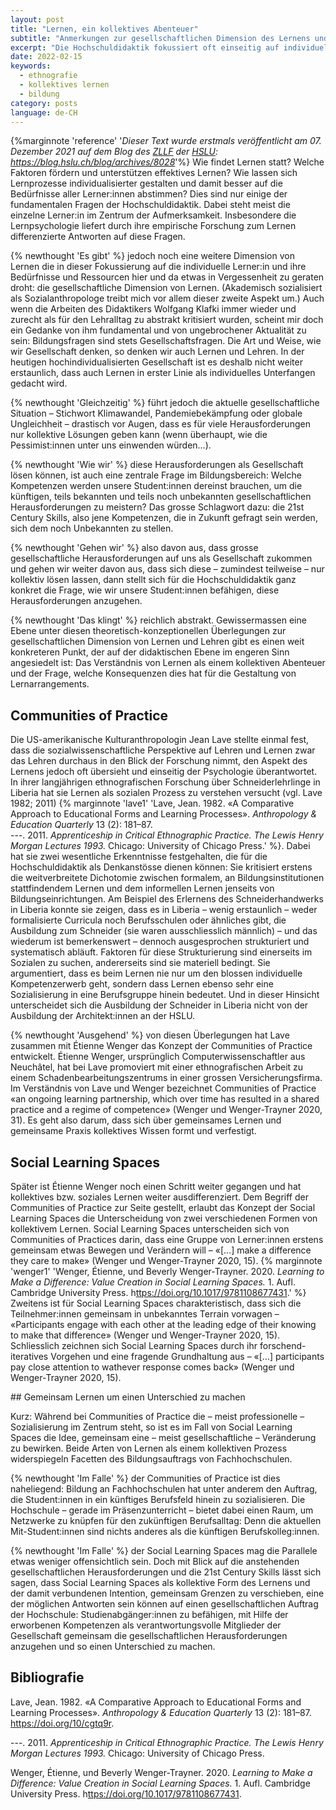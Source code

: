 ```yaml
---
layout: post
title: "Lernen, ein kollektives Abenteuer"
subtitle: "Anmerkungen zur gesellschaftlichen Dimension des Lernens und Lehrens"
excerpt: "Die Hochschuldidaktik fokussiert oft einseitig auf individuelle Lernprozesse. Dabei geht nur zu schnell die gesellschaftliche Dimension vergessen. Bildungsinstitutionen sind jedoch nicht nur (individuelle) Lernorte..."
date: 2022-02-15
keywords:
  - ethnografie
  - kollektives lernen
  - bildung
category: posts
language: de-CH
---
```


{%marginnote 'reference' '_Dieser Text wurde erstmals veröffentlicht am 07. Dezember 2021 auf dem Blog des [ZLLF](www.hslu.ch/zllf) der [HSLU](www.hslu.ch): <https://blog.hslu.ch/blog/archives/8028>_'%}
Wie findet Lernen statt? Welche Faktoren fördern und unterstützen effektives Lernen? Wie lassen sich Lernprozesse individualisierter gestalten und damit besser auf die Bedürfnisse aller Lerner:innen abstimmen? Dies sind nur einige der fundamentalen Fragen der Hochschuldidaktik. Dabei steht meist die einzelne Lerner:in im Zentrum der Aufmerksamkeit. Insbesondere die Lernpsychologie liefert durch ihre empirische Forschung zum Lernen differenzierte Antworten auf diese Fragen.

{% newthought 'Es gibt' %} jedoch noch eine weitere Dimension von Lernen die in dieser Fokussierung auf die individuelle Lerner:in und ihre Bedürfnisse und Ressourcen hier und da etwas in Vergessenheit zu geraten droht: die gesellschaftliche Dimension von Lernen. (Akademisch sozialisiert als Sozialanthropologe treibt mich vor allem dieser zweite Aspekt um.) Auch wenn die Arbeiten des Didaktikers Wolfgang Klafki immer wieder und zurecht als für den Lehralltag zu abstrakt kritisiert wurden, scheint mir doch ein Gedanke von ihm fundamental und von ungebrochener Aktualität zu sein: Bildungsfragen sind stets Gesellschaftsfragen. Die Art und Weise, wie wir Gesellschaft denken, so denken wir auch Lernen und Lehren. In der heutigen hochindividualisierten Gesellschaft ist es deshalb nicht weiter erstaunlich, dass auch Lernen in erster Linie als individuelles Unterfangen gedacht wird.

{% newthought 'Gleichzeitig' %} führt jedoch die aktuelle gesellschaftliche Situation – Stichwort Klimawandel, Pandemiebekämpfung oder globale Ungleichheit – drastisch vor Augen, dass es für viele Herausforderungen nur kollektive Lösungen geben kann (wenn überhaupt, wie die Pessimist:innen unter uns einwenden würden…).

{% newthought 'Wie wir' %} diese Herausforderungen als Gesellschaft lösen können, ist auch eine zentrale Frage im Bildungsbereich: Welche Kompetenzen werden unsere Student:innen dereinst brauchen, um die künftigen, teils bekannten und teils noch unbekannten gesellschaftlichen Herausforderungen  zu meistern? Das grosse Schlagwort dazu: die 21st Century Skills, also jene Kompetenzen, die in Zukunft gefragt sein werden, sich dem noch Unbekannten zu stellen.

{% newthought 'Gehen wir' %} also davon aus, dass grosse gesellschaftliche Herausforderungen auf uns als Gesellschaft zukommen und gehen wir weiter davon aus, dass sich diese – zumindest teilweise – nur kollektiv lösen lassen, dann stellt sich für die Hochschuldidaktik ganz konkret die Frage, wie wir unsere Student:innen befähigen, diese Herausforderungen anzugehen.

{% newthought 'Das klingt' %} reichlich abstrakt. Gewissermassen eine Ebene unter diesen theoretisch-konzeptionellen Überlegungen zur gesellschaftlichen Dimension von Lernen und Lehren gibt es einen weit konkreteren Punkt, der auf der didaktischen Ebene im engeren Sinn angesiedelt ist: Das Verständnis von Lernen als einem kollektiven Abenteuer und der Frage, welche Konsequenzen dies hat für die Gestaltung von Lernarrangements.

## Communities of Practice

Die US-amerikanische Kulturanthropologin Jean Lave stellte einmal fest, dass die sozialwissenschaftliche Perspektive auf Lehren und Lernen zwar das Lehren durchaus in den Blick der Forschung nimmt, den Aspekt des Lernens jedoch oft übersieht und einseitig der Psychologie überantwortet. In ihrer langjährigen ethnografischen Forschung über Schneiderlehrlinge in Liberia  hat sie Lernen als sozialen Prozess zu verstehen versucht (vgl. Lave 1982; 2011)
{% marginnote 'lave1' 'Lave, Jean. 1982. «A Comparative Approach to Educational Forms and Learning Processes». _Anthropology & Education Quarterly_ 13 (2): 181–87.
<br>
---. 2011. _Apprenticeship in Critical Ethnographic Practice. The Lewis Henry Morgan Lectures 1993._ Chicago: University of Chicago Press.' %}.
Dabei hat sie zwei wesentliche Erkenntnisse festgehalten, die für die Hochschuldidaktik als Denkanstösse dienen können: Sie kritisiert erstens die weitverbreitete Dichotomie zwischen formalem, an Bildungsinstitutionen stattfindendem Lernen und dem informellen Lernen jenseits von Bildungseinrichtungen. Am Beispiel des Erlernens des Schneiderhandwerks in Liberia konnte sie zeigen, dass es in Liberia – wenig erstaunlich – weder formalisierte Curricula noch Berufsschulen oder ähnliches gibt, die Ausbildung zum Schneider (sie waren ausschliesslich männlich) – und das wiederum ist bemerkenswert – dennoch ausgesprochen strukturiert und systematisch abläuft. Faktoren für diese Strukturierung sind einerseits im Sozialen zu suchen, andererseits sind sie materiell bedingt. Sie argumentiert, dass es beim Lernen nie nur um den blossen individuelle Kompetenzerwerb geht, sondern dass Lernen ebenso sehr eine Sozialisierung in eine Berufsgruppe hinein bedeutet. Und in dieser Hinsicht unterscheidet sich die Ausbildung der Schneider in Liberia nicht von der Ausbildung der Architekt:innen an der HSLU.

{% newthought 'Ausgehend' %} von diesen Überlegungen hat Lave zusammen mit Étienne Wenger das Konzept der Communities of Practice entwickelt. Étienne Wenger, ursprünglich Computerwissenschaftler aus Neuchâtel, hat bei Lave promoviert mit einer ethnografischen Arbeit zu einem Schadenbearbeitungszentrums in einer grossen Versicherungsfirma. Im Verständnis von Lave und Wenger bezeichnet Communities of Practice «an ongoing learning partnership, which over time has resulted in a shared practice and a regime of competence» (Wenger und Wenger-Trayner 2020, 31). Es geht also darum, dass sich über gemeinsames Lernen und gemeinsame Praxis kollektives Wissen formt und verfestigt.

## Social Learning Spaces

Später ist Étienne Wenger noch einen Schritt weiter gegangen und hat kollektives bzw. soziales Lernen weiter ausdifferenziert. Dem Begriff der Communities of Practice zur Seite gestellt, erlaubt das Konzept der Social Learning Spaces die Unterscheidung von zwei verschiedenen Formen von kollektivem Lernen. Social Learning Spaces unterscheiden sich von Communities of Practices darin, dass eine Gruppe von Lerner:innen erstens gemeinsam etwas Bewegen und Verändern will – «[…] make a difference they care to make» (Wenger und Wenger-Trayner 2020, 15).
{% marginnote 'wenger1' 'Wenger, Étienne, und Beverly Wenger-Trayner. 2020. _Learning to Make a Difference: Value Creation in Social Learning Spaces._ 1. Aufl. Cambridge University Press. h<ttps://doi.org/10.1017/9781108677431>.' %}
 Zweitens ist für Social Learning Spaces charakteristisch, dass sich die Teilnehmer:innen gemeinsam in unbekanntes Terrain vorwagen – «Participants engage with each other at the leading edge of their knowing to make that difference» (Wenger und Wenger-Trayner 2020, 15). Schliesslich zeichnen sich Social Learning Spaces durch ihr forschend-iteratives Vorgehen und eine fragende Grundhaltung aus – «[…] participants pay close attention to wathever response comes back» (Wenger und Wenger-Trayner 2020, 15).

## Gemeinsam Lernen um einen Unterschied zu machen

Kurz: Während bei Communities of Practice die – meist professionelle – Sozialisierung im Zentrum steht, so ist es im Fall von Social Learning Spaces die Idee, gemeinsam eine – meist gesellschaftliche – Veränderung zu bewirken. Beide Arten von Lernen als einem kollektiven Prozess widerspiegeln Facetten des Bildungsauftrags von Fachhochschulen.

{% newthought 'Im Falle' %} der Communities of Practice ist dies naheliegend: Bildung an Fachhochschulen hat unter anderem den Auftrag, die Student:innen in ein künftiges Berufsfeld hinein zu sozialisieren. Die Hochschule – gerade im Präsenzunterricht – bietet dabei einen Raum, um Netzwerke zu knüpfen für den zukünftigen Berufsalltag: Denn die aktuellen Mit-Student:innen sind nichts anderes als die künftigen Berufskolleg:innen.

{% newthought 'Im Falle' %} der Social Learning Spaces mag die Parallele etwas weniger offensichtlich sein. Doch mit Blick auf die anstehenden gesellschaftlichen Herausforderungen und die 21st Century Skills lässt sich sagen, dass Social Learning Spaces als kollektive Form des Lernens und der damit verbundenen Intention, gemeinsam Grenzen zu verschieben, eine der möglichen Antworten sein können auf einen gesellschaftlichen Auftrag der Hochschule: Studienabgänger:innen zu befähigen, mit Hilfe der erworbenen Kompetenzen als verantwortungsvolle Mitglieder der Gesellschaft gemeinsam die gesellschaftlichen Herausforderungen anzugehen und so einen Unterschied zu machen.

## Bibliografie

Lave, Jean. 1982. «A Comparative Approach to Educational Forms and Learning Processes». _Anthropology & Education Quarterly_ 13 (2): 181–87. <https://doi.org/10/cgtq9r>.

---. 2011. _Apprenticeship in Critical Ethnographic Practice. The Lewis Henry Morgan Lectures 1993._ Chicago: University of Chicago Press.

Wenger, Étienne, und Beverly Wenger-Trayner. 2020. _Learning to Make a Difference: Value Creation in Social Learning Spaces._ 1. Aufl. Cambridge University Press. h<ttps://doi.org/10.1017/9781108677431>.
